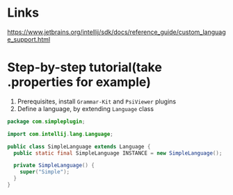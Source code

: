 # Links
https://www.jetbrains.org/intellij/sdk/docs/reference_guide/custom_language_support.html

# Step-by-step tutorial(take .properties for example)
1. Prerequisites, install `Grammar-Kit` and `PsiViewer` plugins
2. Define a language, by extending `Language` class

```java
package com.simpleplugin;

import com.intellij.lang.Language;

public class SimpleLanguage extends Language {
  public static final SimpleLanguage INSTANCE = new SimpleLanguage();

  private SimpleLanguage() {
    super("Simple");
  }
}
```